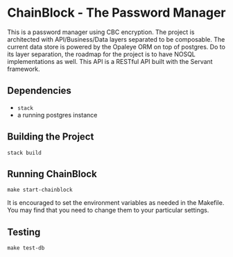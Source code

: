 # ChainBlock - The Password Manager

This is a password manager using CBC encryption. The project is architected with API/Business/Data layers separated to be composable. The current data store is powered by the Opaleye ORM on top of postgres. Do to its layer separation, the roadmap for the project is to have NOSQL implementations as well. This API is a RESTful API built with the Servant framework.

## Dependencies
* `stack`
* a running postgres instance


## Building the Project

```stack build```

## Running ChainBlock

```make start-chainblock```

It is encouraged to set the environment variables as needed in the Makefile. You may find that you need to change them to your particular settings.

## Testing

```make test-db```
